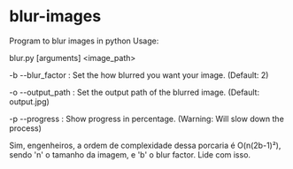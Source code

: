 # blur-images
Program to blur images in python
Usage:

blur.py [arguments] <image_path>

-b --blur_factor : Set the how blurred you want your image. (Default: 2)

-o --output_path : Set the output path of the blurred image. (Default: output.jpg)

-p --progress    : Show progress in percentage. (Warning: Will slow down the process)

Sim, engenheiros, a ordem de complexidade dessa porcaria é O(n(2b-1)²), sendo 'n' o tamanho da imagem, e 'b' o blur factor.
Lide com isso.
